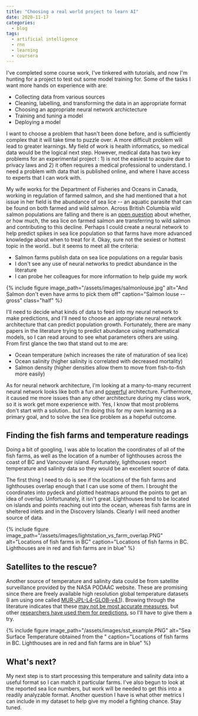 ```yaml
---
title: "Choosing a real world project to learn AI"
date: 2020-11-17
categories:
  - blog
tags:
  - artificial intelligence
  - rnn
  - learning
  - coursera
---
```



I've completed some course work, I've tinkered with tutorials, and now I'm hunting for a project to test out some model training for. Some of the tasks I want more hands on experience with are:
* Collecting data from various sources
* Cleaning, labelling, and transforming the data in an appropriate format
* Choosing an appropriate neural network archictecture
* Training and tuning a model
* Deploying a model

I want to choose a problem that hasn't been done before, and is sufficiently complex that it will take time to puzzle over. A more difficult problem will lead to greater learnings. My field of work is health informatics, so medical data would be the logical next step. However, medical data has two key problems for an experimental project : 1) is not the easiest to acquire due to privacy laws and 2) it often requires a medical professional to understand. I need a problem with data that is published online, and where I have access to experts that I can work with. 

My wife works for the Department of Fisheries and Oceans in Canada, working in regulation of farmed salmon, and she had mentioned that a hot issue in her field is the abundance of sea lice -- an aquatic parasite that can be found on both farmed and wild salmon. Across British Columbia wild salmon populations are falling and there is an [open question](https://www.ctvnews.ca/sci-tech/sea-lice-outbreaks-put-b-c-s-salmon-population-at-risk-1.4429185) about whether, or how much, the sea lice on farmed salmon are transferring to wild salmon and contributing to this decline. Perhaps I could create a neural network to help predict spikes in sea lice population so that farms have more advanced knowledge about when to treat for it. Okay, sure not the sexiest or hottest topic in the world.. but it seems to meet all the criteria: 
* Salmon farms publish data on sea lice populations on a regular basis
* I don't see any use of neural networks to predict abundance in the literature
* I can probe her colleagues for more information to help guide my work

{% include figure image_path="/assets/images/salmonlouse.jpg" alt="And Salmon don't even have arms to pick them off" caption="Salmon louse -- gross" class="half" %}

I'll need to decide what kinds of data to feed into my neural network to make predictions, and I'll need to choose an appropriate neural network architecture that can predict population growth. Fortunately, there are many papers in the literature trying to predict abundance using mathematical models, so I can read around to see what parameters others are using. From first glance the two that stand out to me are:
* Ocean temperature (which increases the rate of maturation of sea lice)
* Ocean salinity (higher salinity is correlated with decreased mortality)
* Salmon density (higher densities allow them to move from fish-to-fish more easily)

As for neural network architecture, I'm looking at a many-to-many recurrent neural network looks like both a fun and [powerful](https://karpathy.github.io/2015/05/21/rnn-effectiveness/) architecture. Furthermore, it caused me more issues than any other architecture during my class work, so it is work get more experience with. Yes, I know that most problems don't start with a solution.. but I'm doing this for my own learning as a primary goal, and to solve the sea lice problem as a hopeful outcome.

## Finding the fish farms and temperature readings

Doing a bit of googling, I was able to location the coordinates of all of the fish farms, as well as the location of a number of lighthouses across the coast of BC and Vancouver island. Fortunately, lighthouses report temperature and salinity data so they would be an excellent source of data. 

The first thing I need to do is see if the locations of the fish farms and lighthouses overlap enough that I can use some of them. I brought the coordinates into pydeck and plotted heatmaps around the points to get an idea of overlap. Unfortunately, it isn't great.  Lighthouses tend to be located on islands and points reaching out into the ocean, whereas fish farms are in sheltered inlets and in the Discovery Islands. Clearly I will need another source of data.

{% include figure image_path="/assets/images/lightstation_vs_farm_overlap.PNG" alt="Locations of fish farms in BC" caption="Locations of fish farms in BC. Lighthouses are in red and fish farms are in blue" %}

## Satellites to the rescue?

Another source of temperature and salinity data could be from satellite surveillance provided by the NASA PODAAC website. These are promising since there are freely available high resolution global temperature datasets (I am using one called [MUR-JPL-L4-GLOB-v4.1](https://doi.org/10.5067/GHGMR-4FJ04)). Browing through the literature indicates that these [may not be most accurate measures](https://www.frontiersin.org/articles/10.3389/fmars.2018.00121/full), but other [researchers have used them for predictions](https://podaac.jpl.nasa.gov/dataset/MUR-JPL-L4-GLOB-v4.1), so I'll have to give them a try.

{% include figure image_path="/assets/images/sst_example.PNG" alt="Sea Surface Temperature obtained from the " caption="Locations of fish farms in BC. Lighthouses are in red and fish farms are in blue" %}

## What's next?

My next step is to start processing this temperature and salinity data into a useful format so I can match it particular farms. I've also begun to look at the reported sea lice numbers, but work will be needed to get this into a readily analyzable format. Another question I have is what other metrics I can include in my dataset to help give my model a fighting chance. Stay tuned.